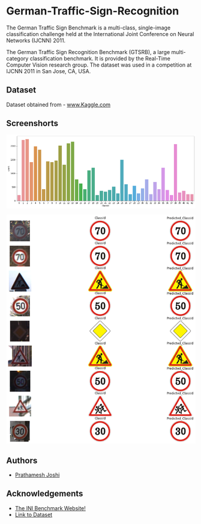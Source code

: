
# German-Traffic-Sign-Recognition

The German Traffic Sign Benchmark is a multi-class, 
single-image classification challenge held at the International 
Joint Conference on Neural Networks (IJCNN) 2011.

The German Traffic Sign Recognition Benchmark (GTSRB), 
a large multi-category classification benchmark. 
It is provided by the Real-Time Computer Vision research group. 
The dataset was used in a competition at IJCNN 2011 in San Jose, CA, USA.

## Dataset 

Dataset obtained from - www.Kaggle.com

## Screenshorts
![OUTPUT](./Images/classid.png)

![OUTPUT](./Images/Prediction.png)


## Authors

- [Prathamesh Joshi](https://github.com/prathamesh1499)

  
## Acknowledgements

 - [The INI Benchmark Website!](https://benchmark.ini.rub.de/)
 - [Link to Dataset](https://www.kaggle.com/meowmeowmeowmeowmeow/gtsrb-german-traffic-sign)
 

  
